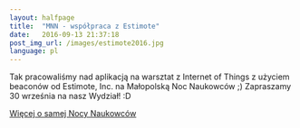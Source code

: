 ```yaml
---
layout: halfpage
title:  "MNN - współpraca z Estimote"
date:   2016-09-13 21:37:18
post_img_url: /images/estimote2016.jpg
language: pl
---
```

Tak pracowaliśmy nad aplikacją na warsztat z Internet of Things z użyciem beaconów od Estimote, Inc. na Małopolską Noc Naukowców ;) Zapraszamy 30 września na nasz Wydział! :D

[Więcej o samej Nocy Naukowców](/pl/2016/09/29/mnn2016.html)
